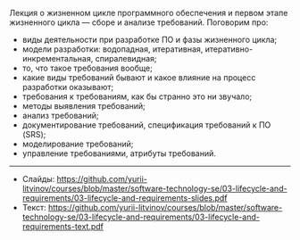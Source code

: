 Лекция о жизненном цикле программного обеспечения и первом этапе жизненного цикла — сборе и анализе требований. Поговорим про:
- виды деятельности при разработке ПО и фазы жизненного цикла;
- модели разработки: водопадная, итеративная, итеративно-инкрементальная, спиралевидная;
- то, что такое требования вообще;
- какие виды требований бывают и какое влияние на процесс разработки оказывают;
- требования к требованиям, как бы странно это ни звучало;
- методы выявления требований;
- анализ требований;
- документирование требований, спецификация требований к ПО (SRS);
- моделирование требований;
- управление требованиями, атрибуты требований.

---

- Слайды: https://github.com/yurii-litvinov/courses/blob/master/software-technology-se/03-lifecycle-and-requirements/03-lifecycle-and-requirements-slides.pdf
- Текст: https://github.com/yurii-litvinov/courses/blob/master/software-technology-se/03-lifecycle-and-requirements/03-lifecycle-and-requirements-text.pdf

